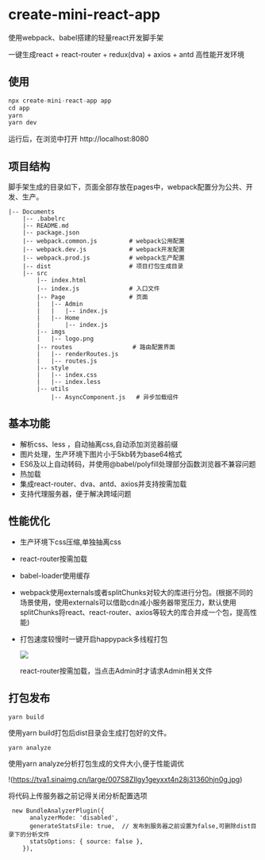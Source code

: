 # create-mini-react-app
使用webpack、babel搭建的轻量react开发脚手架

一键生成react + react-router + redux(dva) + axios + antd 高性能开发环境

## 使用

```javascript
npx create-mini-react-app app
cd app
yarn
yarn dev
```

运行后，在浏览中打开 http://localhost:8080 

## 项目结构

脚手架生成的目录如下，页面全部存放在pages中，webpack配置分为公共、开发、生产。

```
|-- Documents
    |-- .babelrc		
    |-- README.md
    |-- package.json
    |-- webpack.common.js         # webpack公用配置
    |-- webpack.dev.js            # webpack开发配置
    |-- webpack.prod.js           # webpack生产配置
    |-- dist                      # 项目打包生成目录
    |-- src
        |-- index.html
        |-- index.js              # 入口文件
        |-- Page                  # 页面
        |   |-- Admin
        |   |   |-- index.js
        |   |-- Home
        |       |-- index.js
        |-- imgs
        |   |-- logo.png
        |-- routes                 # 路由配置界面
        |   |-- renderRoutes.js
        |   |-- routes.js
        |-- style
        |   |-- index.css
        |   |-- index.less
        |-- utils
            |-- AsyncComponent.js   # 异步加载组件

```

## 基本功能

- 解析css、less ，自动抽离css,自动添加浏览器前缀
- 图片处理，生产环境下图片小于5kb转为base64格式
- ES6及以上自动转码，并使用@babel/polyfill处理部分函数浏览器不兼容问题
- 热加载
- 集成react-router、dva、antd、axios并支持按需加载
- 支持代理服务器，便于解决跨域问题

## 性能优化

- 生产环境下css压缩,单独抽离css

- react-router按需加载

- babel-loader使用缓存

- webpack使用externals或者splitChunks对较大的库进行分包。(根据不同的场景使用，使用externals可以借助cdn减小服务器带宽压力，默认使用splitChunks将react、react-router、axios等较大的库合并成一个包，提高性能)

- 打包速度较慢时一键开启happypack多线程打包

  ![](https://tva1.sinaimg.cn/large/007S8ZIlgy1geyyvzgqa3g30ic0b6h3c.gif)

  react-router按需加载，当点击Admin时才请求Admin相关文件

## 打包发布

```
yarn build
```

使用yarn build打包后dist目录会生成打包好的文件。

```
yarn analyze
```

使用yarn analyze分析打包生成的文件大小,便于性能调优

!(https://tva1.sinaimg.cn/large/007S8ZIlgy1geyxxt4n28j31360hjn0g.jpg)

将代码上传服务器之前记得关闭分析配置选项

```
 new BundleAnalyzerPlugin({
      analyzerMode: 'disabled',
      generateStatsFile: true,  // 发布到服务器之前设置为false,可删除dist目录下的分析文件
      statsOptions: { source: false },
    }),
```

